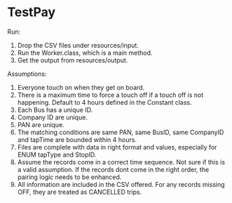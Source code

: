 # TestPay

Run:
1. Drop the CSV files under resources/input.
2. Run the Worker.class, which is a main method.
3. Get the output from resources/output.



Assumptions:
1. Everyone touch on when they get on board.
2. There is a maximum time to force a touch off if a touch off is not happening. 
   Default to 4 hours defined in the Constant class.
3. Each Bus has a unique ID.
4. Company ID are unique.
5. PAN are unique.
6. The matching conditions are same PAN, same BusID, same CompanyID and tapTime are bounded within 4 hours.
7. Files are complete with data in right format and values, especially for ENUM tapType and StopID.
8. Assume the records come in a correct time sequence. Not sure if this is a valid assumption. If the records dont come 
   in the right order, the pairing logic needs to be enhanced.
9. All information are included in the CSV offered. For any records missing OFF, they are treated as CANCELLED trips.

